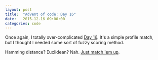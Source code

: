 ```yaml
---
layout: post
title:  "Advent of code: Day 16"
date:   2015-12-16 09:00:00
categories: code 
---
```


Once again, I totally over-complicated [Day 16][day]. It's a simple profile match, but I thought I needed some sort of fuzzy scoring method.

Hamming distance? Euclidean? Nah. [Just match 'em up][code].

[day]: http://adventofcode.com/day/16
[code]: https://github.com/bildzeitung/adventofcode/tree/master/16
